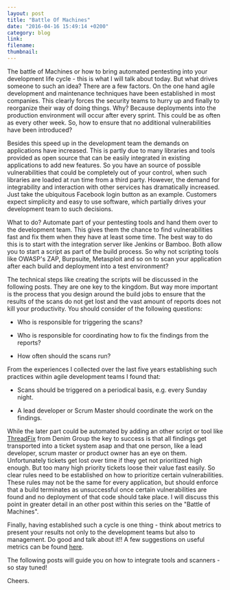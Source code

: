 ```yaml
---
layout: post
title: "Battle Of Machines"
date: "2016-04-16 15:49:14 +0200"
category: blog 
link:
filename:
thumbnail:
---
```

The battle of Machines or how to bring automated pentesting into your
development life cycle - this is what I will talk about today. But what
drives someone to such an idea? There are a few factors. On the one
hand agile development and maintenance techniques have been established
in most companies. This clearly forces the security teams to hurry up
and finally to reorganize their way of doing things. Why? Because
deployments into the production environment will occur after every sprint.
This could be as often as every other week. So, how to ensure that no
additional vulnerabilities have been introduced?

Besides this speed up in the development team the demands on applications
have increased. This is partly due to many libraries and tools provided
as open source that can be easily integrated in existing applications to
add new features. So you have an source of possible vulnerabilities that
could be completely out of your control, when such libraries are loaded
at run time from a third party. However, the demand for integrability
and interaction with other services has dramatically increased. Just take
the ubiquitous Facebook login button as an example. Customers expect 
simplicity and easy to use software, which partially drives your development
team to such decisions.

What to do? Automate part of your pentesting tools and hand them over
to the development team. This gives them the chance to find vulnerabilities
fast and fix them when they have at least some time. The best way to do
this is to start with the integration server like Jenkins or Bamboo. 
Both allow you to start a script as part of the build process. So why 
not scripting tools like OWASP's ZAP, Burpsuite, Metasploit and so on 
to scan your application after each build and deployment into a test 
environment? 

The technical steps like creating the scripts will be discussed in the
following posts. They are one key to the kingdom. But way more important
is the process that you design around the build jobs to ensure that the
results of the scans do not get lost and the vast amount of reports does
not kill your productivity. You should consider of the following questions:

* Who is responsible for triggering the scans? 

* Who is responsible for coordinating how to fix the findings from the reports?

* How often should the scans run?


From the experiences I collected over the last five years establishing
such practices within agile development teams I found that:

* Scans should be triggered on a periodical basis, e.g. every Sunday night.

* A lead developer or Scrum Master should coordinate the work on the findings.

While the later part could be automated by adding an other script or tool
like [ThreadFix](http://www.threadfix.org/) from Denim Group the key
to success is that all findings get transported into a ticket system asap 
and that one person, like a lead developer, scrum master or product owner 
has an eye on them. Unfortunately tickets get lost over time if they get
not prioritized high enough. But too many high priority tickets loose their
value fast easily. So clear rules need to be established on how to 
prioritize certain vulnerabilities. These rules may not be the same for 
every application, but should enforce that a build terminates as 
unsuccessful once certain vulnerabilities are found and no deployment 
of that code should take place. I will discuss this point in greater detail
in an other post within this series on the "Battle of Machines".


Finally, having established such a cycle is one thing - think about metrics
to present your results not only to the development teams but also to
management. Do good and talk about it!! A few suggestions on useful metrics
can be found [here](/measure-how-secure-you-develop/).


The following posts will guide you on how to integrate tools and scanners - 
so stay tuned!

Cheers.
